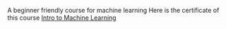 A beginner friendly course for machine learning
Here is the certificate of this course [Intro to Machine Learning](https://www.kaggle.com/learn/certification/abdullahalnaeem119/intro-to-machine-learning)
